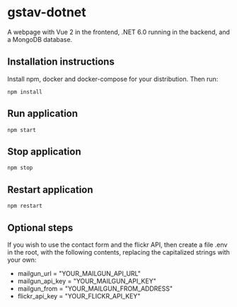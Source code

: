 # gstav-dotnet
A webpage with Vue 2 in the frontend, .NET 6.0 running in the backend, and a MongoDB database. 

## Installation instructions
Install npm, docker and docker-compose for your distribution. Then run:
```
npm install
```

## Run application
```
npm start
```

## Stop application
```
npm stop
```

## Restart application
```
npm restart
```

## Optional steps
If you wish to use the contact form and the flickr API, then create a file .env in the root, with the following contents, replacing the capitalized strings with your own:
- mailgun_url = "YOUR_MAILGUN_API_URL"
- mailgun_api_key = "YOUR_MAILGUN_API_KEY"
- mailgun_from = "YOUR_MAILGUN_FROM_ADDRESS"
- flickr_api_key = "YOUR_FLICKR_API_KEY"

